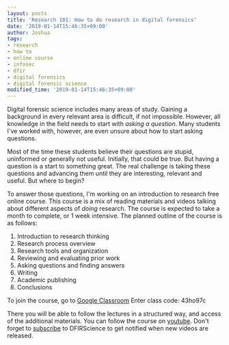 ```yaml
---
layout: posts
title: 'Research 101: How to do research in digital forensics'
date: '2019-01-14T15:46:35+09:00'
author: Joshua
tags:
- research
- how to
- online course
- infosec
- dfir
- digital forensics
- digital forensic science
modified_time: '2019-01-14T15:46:35+09:00'
---
```


Digital forensic science includes many areas of study. Gaining a background in every relevant area is difficult, if not impossible. However, all knowledge in the field needs to start with *asking a question*. Many students I've worked with, however, are even unsure about how to start asking questions.

Most of the time these students believe their questions are stupid, uninformed or generally not useful. Initially, that could be true. But having a question is a start to something great. The real challenge is taking these questions and advancing them until they are interesting, relevant and useful. But where to begin?

To answer those questions, I'm working on an introduction to research free online course. This course is a mix of reading materials and videos talking about different aspects of *doing* research. The course is expected to take a month to complete, or 1 week intensive. The planned outline of the course is as follows:

1. Introduction to research thinking
2. Research process overview
3. Research tools and organization
4. Reviewing and evaluating prior work
5. Asking questions and finding answers
6. Writing
7. Academic publishing
8. Conclusions

To join the course, go to [Google Classroom](https://classroom.google.com)
Enter class code: 43ho97c

There you will be able to follow the lectures in a structured way, and access of the additional materials. You can follow the course on [youtube](https://youtube.com/dfirscience). Don't forget to [subscribe](https://www.youtube.com/dfirscience?sub_confirmation=1) to DFIRScience to get notified when new videos are released.
